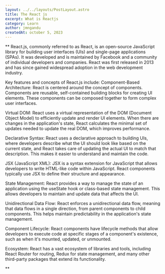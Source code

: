 ```yaml
---
layout: ../../layouts/PostLayout.astro 
title: The React js
excerpt: What is Reactjs
category: Learn
author: jmngandu
createdAt: october 5, 2023
---
```


**
React.js, commonly referred to as React, is an open-source JavaScript library for building user interfaces (UIs) and single-page applications (SPAs). It was developed and is maintained by Facebook and a community of individual developers and companies. React was first released in 2013 and has since gained widespread adoption in the web development industry.


Key features and concepts of React.js include:
Component-Based Architecture: React is centered around the concept of components. Components are reusable, self-contained building blocks for creating UI elements. These components can be composed together to form complex user interfaces.

Virtual DOM: React uses a virtual representation of the DOM (Document Object Model) to efficiently update and render UI elements. When there are changes in the application's state, React calculates the minimal set of updates needed to update the real DOM, which improves performance.

Declarative Syntax: React uses a declarative approach to building UIs, where developers describe what the UI should look like based on the current state, and React takes care of updating the actual UI to match that description. This makes it easier to understand and maintain the code.

JSX (JavaScript XML): JSX is a syntax extension for JavaScript that allows developers to write HTML-like code within JavaScript. React components typically use JSX to define their structure and appearance.

State Management: React provides a way to manage the state of an application using the useState hook or class-based state management. This allows developers to maintain and update data that affects the UI.

Unidirectional Data Flow: React enforces a unidirectional data flow, meaning that data flows in a single direction, from parent components to child components. This helps maintain predictability in the application's state management.

Component Lifecycle: React components have lifecycle methods that allow developers to execute code at specific stages of a component's existence, such as when it's mounted, updated, or unmounted.

Ecosystem: React has a vast ecosystem of libraries and tools, including React Router for routing, Redux for state management, and many other third-party packages that extend its functionality.



**
